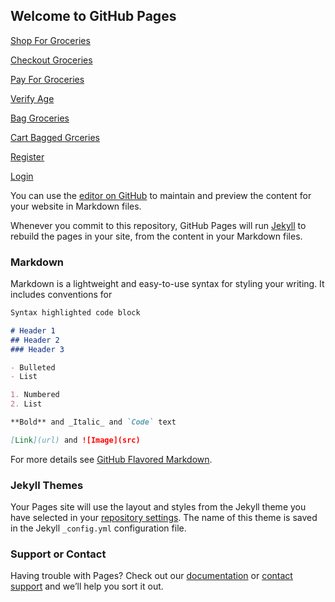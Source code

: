## Welcome to GitHub Pages

[Shop For Groceries](Shop-For-Groceries.html)

[Checkout Groceries](Checkout-Groceries.html)

[Pay For Groceries](Pay-For-Groceries.html)

[Verify Age](Verify-Age.html)

[Bag Groceries](Bag-Groceries.html)

[Cart Bagged Grceries](Cart-Bagged-Groceries.html)

[Register](Register.html)

[Login](Login.html)

You can use the [editor on GitHub](https://github.com/skellyr/grocery2/edit/gh-pages/index.md) to maintain and preview the content for your website in Markdown files.

Whenever you commit to this repository, GitHub Pages will run [Jekyll](https://jekyllrb.com/) to rebuild the pages in your site, from the content in your Markdown files.

### Markdown

Markdown is a lightweight and easy-to-use syntax for styling your writing. It includes conventions for

```markdown
Syntax highlighted code block

# Header 1
## Header 2
### Header 3

- Bulleted
- List

1. Numbered
2. List

**Bold** and _Italic_ and `Code` text

[Link](url) and ![Image](src)
```

For more details see [GitHub Flavored Markdown](https://guides.github.com/features/mastering-markdown/).

### Jekyll Themes

Your Pages site will use the layout and styles from the Jekyll theme you have selected in your [repository settings](https://github.com/skellyr/grocery2/settings). The name of this theme is saved in the Jekyll `_config.yml` configuration file.

### Support or Contact

Having trouble with Pages? Check out our [documentation](https://docs.github.com/categories/github-pages-basics/) or [contact support](https://support.github.com/contact) and we’ll help you sort it out.
